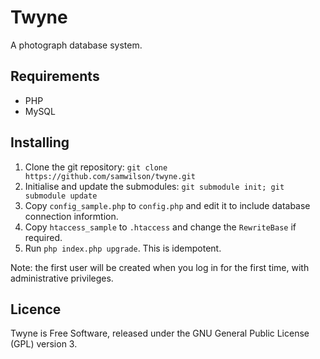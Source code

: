 Twyne
=====

A photograph database system.

Requirements
------------

* PHP
* MySQL

Installing
----------

1. Clone the git repository: `git clone https://github.com/samwilson/twyne.git`
2. Initialise and update the submodules: `git submodule init; git submodule update`
3. Copy `config_sample.php` to `config.php` and edit it to include database connection informtion.
4. Copy `htaccess_sample` to `.htaccess` and change the `RewriteBase` if required.
5. Run `php index.php upgrade`. This is idempotent.

Note: the first user will be created when you log in for the first time, with administrative privileges.

Licence
-------

Twyne is Free Software, released under the GNU General Public License (GPL) version 3.
